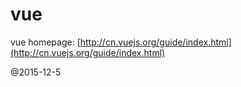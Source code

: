 vue
==

vue homepage: [http://cn.vuejs.org/guide/index.html](http://cn.vuejs.org/guide/index.html)

@2015-12-5